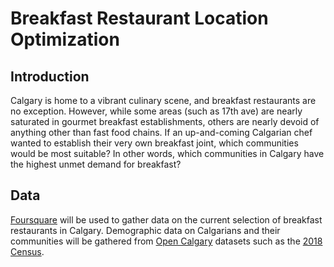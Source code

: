 # Breakfast Restaurant Location Optimization
## Introduction
Calgary is home to a vibrant culinary scene, and breakfast restaurants are no exception. However, while some areas (such as 17th ave) are nearly saturated in gourmet breakfast establishments, others are nearly devoid of anything other than fast food chains. If an up-and-coming Calgarian chef wanted to establish their very own breakfast joint, which communities would be most suitable? In other words, which communities in Calgary have the highest unmet demand for breakfast? 
## Data
[Foursquare](https://developer.foursquare.com/) will be used to gather data on the current selection of breakfast restaurants in Calgary. Demographic data on Calgarians and their communities will be gathered from [Open Calgary](https://data.calgary.ca/) datasets such as the [2018 Census](https://data.calgary.ca/Demographics/Census-by-Community-2018/cc4n-ndvs).
